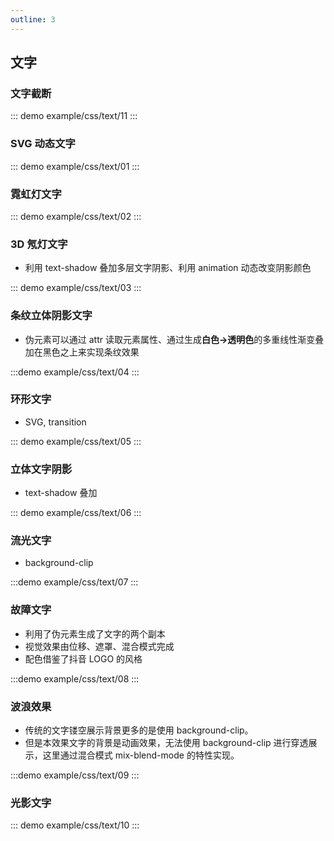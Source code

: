 ```yaml
---
outline: 3
---
```


## 文字

### 文字截断

::: demo
example/css/text/11
:::

### SVG 动态文字

::: demo
example/css/text/01
:::

### 霓虹灯文字

::: demo
example/css/text/02
:::

### 3D 氖灯文字

- 利用 text-shadow 叠加多层文字阴影、利用 animation 动态改变阴影颜色

::: demo
example/css/text/03
:::

### 条纹立体阴影文字

- 伪元素可以通过 attr 读取元素属性、通过生成**白色->透明色**的多重线性渐变叠加在黑色之上来实现条纹效果

:::demo
example/css/text/04
:::

### 环形文字

- SVG, transition

::: demo
example/css/text/05
:::

### 立体文字阴影

- text-shadow 叠加

::: demo
example/css/text/06
:::

### 流光文字

- background-clip

:::demo
example/css/text/07
:::

### 故障文字

- 利用了伪元素生成了文字的两个副本
- 视觉效果由位移、遮罩、混合模式完成
- 配色借鉴了抖音 LOGO 的风格

:::demo
example/css/text/08
:::

### 波浪效果

- 传统的文字镂空展示背景更多的是使用 background-clip。
- 但是本效果文字的背景是动画效果，无法使用 background-clip 进行穿透展示，这里通过混合模式 mix-blend-mode 的特性实现。

:::demo
example/css/text/09
:::

### 光影文字

::: demo
example/css/text/10
:::

<Comment />

